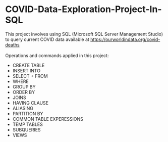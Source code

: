 # COVID-Data-Exploration-Project-In-SQL
This project involves using SQL (Microsoft SQL Server Management Studio) to query current COVID data available at https://ourworldindata.org/covid-deaths
<br>
<br>
Operations and commands applied in this project:
* CREATE TABLE
* INSERT INTO
* SELECT + FROM
* WHERE
* GROUP BY
* ORDER BY
* JOINS
* HAVING CLAUSE
* ALIASING
* PARTITION BY
* COMMON TABLE EXPERESSIONS
* TEMP TABLES
* SUBQUERIES
* VIEWS


